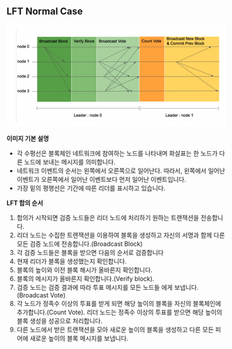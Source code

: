 ## LFT Normal Case

![LFT Normal Case](images/LFT_Normal_Process.png)

**이미지 기본 설명**
* 각 수평선은 블록체인 네트워크에 참여하는 노드를 나타내며 화살표는 한 노드가 다른 노드에 보내는 메시지를 의미합니다.
* 네트워크 이벤트의 순서는 왼쪽에서 오른쪽으로 일어난다. 따라서, 왼쪽에서 일어난 이벤트가 오른쪽에서 일어난 이벤트보다 먼저 일어난 이벤트입니다.
* 가장 밑의 평행선은 기간에 따른 리더를 표시하고 있습니다.

**LFT 합의 순서**
1. 합의가 시작되면 검증 노드들은 리더 노드에 처리하기 원하는 트랜잭션을 전송합니다.
2. 리더 노드는 수집한 트랜잭션을 이용하여 블록을 생성하고 자신의 서명과 함께 다른 모든 검증 노드에 전송합니다.(Broadcast Block)
3. 각 검증 노드들은 블록을 받으면 다음의 순서로 검증합니다
  1. 현재 리더가 블록을 생성했는지 확인합니다.
  2. 블록의 높이와 이전 블록 해시가 올바른지 확인합니다.
  3. 블록의 메시지가 올바른지 확인합니다.(Verify block).
  4. 검증 노드는 검증 결과에 따라 투표 메시지를 모든 노드들 에게 보냅니다.(Broadcast Vote)
  5. 각 노드가 정족수 이상의 투표를 받게 되면 해당 높이의 블록을 자신의 블록체인에 추가합니다.(Count Vote). 리더 노드는 정족수 이상의 투표를 받으면 해당 높이의 블록 생성을 성공으로 처리합니다.
  6. 다른 노드에서 받은 트랜잭션을 모아 새로운 높이의 블록을 생성하고 다른 모든 피어에 새로운 높이의 블록 메시지를 보냅니다.

